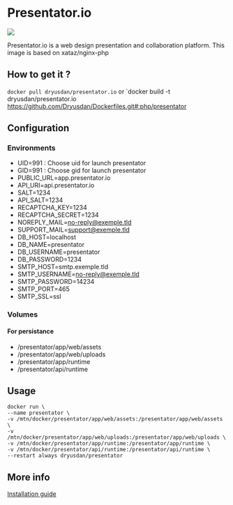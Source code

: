 # Presentator.io

[![](https://images.microbadger.com/badges/image/dryusdan/presentator.io.svg)](https://microbadger.com/images/dryusdan/presentator.io "Get your own image badge on microbadger.com")

Presentator.io is a web design presentation and collaboration platform. This image is based on xataz/nginx-php

## How to get it ?

`docker pull dryusdan/presentator.io`
or
`docker build -t dryusdan/presentator.io https://github.com/Dryusdan/Dockerfiles.git#:php/presentator

## Configuration

### Environments

- UID=991 : Choose uid for launch presentator
- GID=991 : Choose gid for launch presentator
- PUBLIC_URL=app.presentator.io
- API_URI=api.presentator.io
- SALT=1234 
- API_SALT=1234 
- RECAPTCHA_KEY=1234 
- RECAPTCHA_SECRET=1234 
- NOREPLY_MAIL=no-reply@exemple.tld 
- SUPPORT_MAIL=support@exemple.tld 
- DB_HOST=localhost 
- DB_NAME=presentator 
- DB_USERNAME=presentator 
- DB_PASSWORD=1234 
- SMTP_HOST=smtp.exemple.tld 
- SMTP_USERNAME=no-reply@exemple.tld 
- SMTP_PASSWORD=14234 
- SMTP_PORT=465 
- SMTP_SSL=ssl


### Volumes
#### For persistance
- /presentator/app/web/assets 
- /presentator/app/web/uploads 
- /presentator/app/runtime 
- /presentator/api/runtime 

## Usage
```
docker run \
--name presentator \
-v /mtn/docker/presentator/app/web/assets:/presentator/app/web/assets \
-v /mtn/docker/presentator/app/web/uploads:/presentator/app/web/uploads \
-v /mtn/docker/presentator/app/runtime:/presentator/app/runtime \
-v /mtn/docker/presentator/api/runtime:/presentator/api/runtime \
--restart always dryusdan/presentator
```

## More info 
[Installation guide](https://github.com/ganigeorgiev/presentator/blob/master/docs/start-installation.md)
